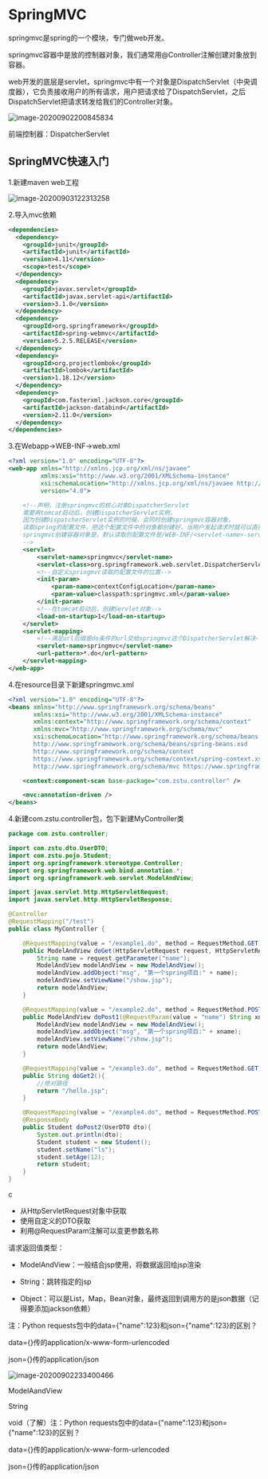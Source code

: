 # SpringMVC

springmvc是spring的一个模块，专门做web开发。

springmvc容器中是放的控制器对象，我们通常用@Controller注解创建对象放到容器。

web开发的底层是servlet，springmvc中有一个对象是DispatchServlet（中央调度器），它负责接收用户的所有请求，用户把请求给了DispatchServlet，之后DispatchServlet把请求转发给我们的Controller对象。

![image-20200902200845834](https://tva1.sinaimg.cn/large/007S8ZIlly1gickbz6ffjj30wm0ksqaj.jpg)

前端控制器：DispatcherServlet

## SpringMVC快速入门

1.新建maven web工程

![image-20200903122313258](https://tva1.sinaimg.cn/large/007S8ZIlly1gidchto7fzj31cy0ioq96.jpg)

2.导入mvc依赖

```xml
<dependencies>
  <dependency>
    <groupId>junit</groupId>
    <artifactId>junit</artifactId>
    <version>4.11</version>
    <scope>test</scope>
  </dependency>
  <dependency>
    <groupId>javax.servlet</groupId>
    <artifactId>javax.servlet-api</artifactId>
    <version>3.1.0</version>
  </dependency>
  <dependency>
    <groupId>org.springframework</groupId>
    <artifactId>spring-webmvc</artifactId>
    <version>5.2.5.RELEASE</version>
  </dependency>
  <dependency>
    <groupId>org.projectlombok</groupId>
    <artifactId>lombok</artifactId>
    <version>1.18.12</version>
  </dependency>
  <dependency>
    <groupId>com.fasterxml.jackson.core</groupId>
    <artifactId>jackson-databind</artifactId>
    <version>2.11.0</version>
  </dependency>
</dependencies>
```

3.在Webapp->WEB-INF->web.xml

```xml
<?xml version="1.0" encoding="UTF-8"?>
<web-app xmlns="http://xmlns.jcp.org/xml/ns/javaee"
         xmlns:xsi="http://www.w3.org/2001/XMLSchema-instance"
         xsi:schemaLocation="http://xmlns.jcp.org/xml/ns/javaee http://xmlns.jcp.org/xml/ns/javaee/web-app_4_0.xsd"
         version="4.0">

    <!--声明，注册springmvc的核心对象DispatcherServlet
    需要再tomcat启动后，创建DispatcherServlet实例，
    因为创建DispatcherServlet实例的时候，会同时创建springmvc容器对象，
    读取spring的配置文件，把这个配置文件中的对象都创建好，当用户发起请求时就可以直接使用对象。
    springmvc创建容器对象是，默认读取的配置文件是/WEB-INF/<servlet-name>-servlet.xml
    -->
    <servlet>
        <servlet-name>springmvc</servlet-name>
        <servlet-class>org.springframework.web.servlet.DispatcherServlet</servlet-class>
        <!--自定义springmvc读取的配置文件的位置-->
        <init-param>
            <param-name>contextConfigLocation</param-name>
            <param-value>classpath:springmvc.xml</param-value>
        </init-param>
        <!--在tomcat启动后，创建Servlet对象-->
        <load-on-startup>1</load-on-startup>
    </servlet>
    <servlet-mapping>
        <!--满足url后缀是do条件的url交给springmvc这个DispatcherServlet解决-->
        <servlet-name>springmvc</servlet-name>
        <url-pattern>*.do</url-pattern>
    </servlet-mapping>
</web-app>
```

4.在resource目录下新建springmvc.xml

```xml
<?xml version="1.0" encoding="UTF-8"?>
<beans xmlns="http://www.springframework.org/schema/beans"
       xmlns:xsi="http://www.w3.org/2001/XMLSchema-instance"
       xmlns:context="http://www.springframework.org/schema/context"
       xmlns:mvc="http://www.springframework.org/schema/mvc"
       xsi:schemaLocation="http://www.springframework.org/schema/beans
       http://www.springframework.org/schema/beans/spring-beans.xsd
       http://www.springframework.org/schema/context
       https://www.springframework.org/schema/context/spring-context.xsd
       http://www.springframework.org/schema/mvc https://www.springframework.org/schema/mvc/spring-mvc.xsd">

    <context:component-scan base-package="com.zstu.controller" />

    <mvc:annotation-driven />
</beans>
```

4.新建com.zstu.controller包，包下新建MyController类

```java
package com.zstu.controller;

import com.zstu.dto.UserDTO;
import com.zstu.pojo.Student;
import org.springframework.stereotype.Controller;
import org.springframework.web.bind.annotation.*;
import org.springframework.web.servlet.ModelAndView;

import javax.servlet.http.HttpServletRequest;
import javax.servlet.http.HttpServletResponse;

@Controller
@RequestMapping("/test")
public class MyController {

    @RequestMapping(value = "/example1.do", method = RequestMethod.GET)
    public ModelAndView doGet(HttpServletRequest request, HttpServletResponse response){
        String name = request.getParameter("name");
        ModelAndView modelAndView = new ModelAndView();
        modelAndView.addObject("msg", "第一个spring项目:" + name);
        modelAndView.setViewName("/show.jsp");
        return modelAndView;
    }

    @RequestMapping(value = "/example2.do", method = RequestMethod.POST)
    public ModelAndView doPost1(@RequestParam(value = "name") String xname){
        ModelAndView modelAndView = new ModelAndView();
        modelAndView.addObject("msg", "第一个spring项目:" + xname);
        modelAndView.setViewName("/show.jsp");
        return modelAndView;
    }

    @RequestMapping(value = "/example3.do", method = RequestMethod.GET)
    public String doGet2(){
        //绝对路径
        return "/hello.jsp";
    }

    @RequestMapping(value = "/example4.do", method = RequestMethod.POST)
    @ResponseBody
    public Student doPost2(UserDTO dto){
        System.out.println(dto);
        Student student = new Student();
        student.setName("ls");
        student.setAge(12);
        return student;
    }
}
```

c

* 从HttpServletRequest对象中获取
* 使用自定义的DTO获取
* 利用@RequestParam注解可以变更参数名称

请求返回值类型：

* ModelAndView：一般结合jsp使用，将数据返回给jsp渲染

* String：跳转指定的jsp

* Object：可以是List，Map，Bean对象，最终返回到调用方的是json数据（记得要添加jackson依赖）

注：Python requests包中的data={"name":123}和json={"name":123}的区别？

data={}传的application/x-www-form-urlencoded

json={}传的application/json



![image-20200902233400466](https://tva1.sinaimg.cn/large/007S8ZIlly1gicq9g5kxtj30yd082n4e.jpg)



ModelAandView

String

void（了解）注：Python requests包中的data={"name":123}和json={"name":123}的区别？

data={}传的application/x-www-form-urlencoded

json={}传的application/json